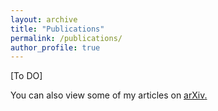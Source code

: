 ```yaml
---
layout: archive
title: "Publications"
permalink: /publications/
author_profile: true
---
```


\[To DO\]

You can also view some of my articles on <u><a href="{{author.arxiv}}">arXiv</a>.</u>

<!--- {% include base_path %}

{% for post in site.publications reversed %}
 {% include archive-single.html %}
{% endfor %}  --->


